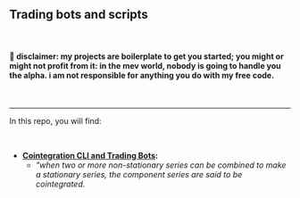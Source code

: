 ## Trading bots and scripts

<br>

#### 🚨 disclaimer: my projects are boilerplate to get you started; you might or might not profit from it: in the mev world, nobody is going to handle you the alpha. i am not responsible for anything you do with my free code.

<br>

----

In this repo, you will find:

<br>

* **[Cointegration CLI and  Trading Bots](cointegration/):**
  * *"when two or more non-stationary series can be combined to make a stationary series, the component series are said to be cointegrated.*

<br>


